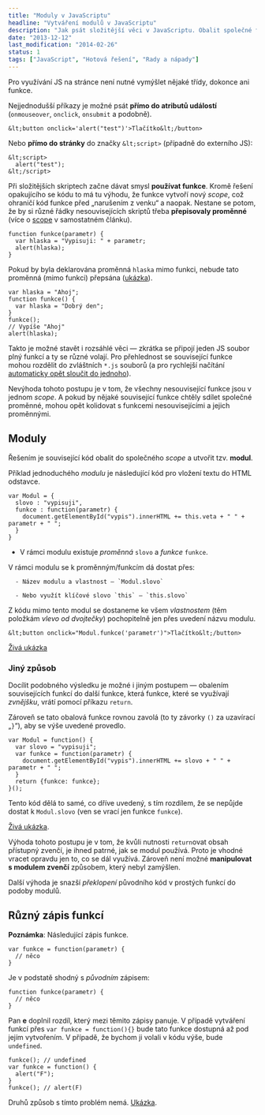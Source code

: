 ```yaml
---
title: "Moduly v JavaScriptu"
headline: "Vytváření modulů v JavaScriptu"
description: "Jak psát složitější věci v JavaScriptu. Obalit společné funkce do „modulů“."
date: "2013-12-12"
last_modification: "2014-02-26"
status: 1
tags: ["JavaScript", "Hotová řešení", "Rady a nápady"]
---
```


Pro využívání JS na stránce není nutné vymýšlet nějaké třídy, dokonce ani funkce.

Nejjednodušší příkazy je možné psát **přímo do atributů událostí** (`onmouseover`, `onclick`, `onsubmit` a podobně).

```
&lt;button onclick='alert("test")'>Tlačítko&lt;/button>
```

Nebo **přímo do stránky** do značky `&lt;script>` (případně do externího JS):

```
&lt;script>
  alert("test");
&lt;/script>
```

Při složitějších skriptech začne dávat smysl **používat funkce**. Kromě řešení opakujícího se kódu to má tu výhodu, že funkce vytvoří nový *scope*, což ohraničí kód funkce před „narušením z venku“ a naopak. Nestane se potom, že by si různé řádky nesouvisejících skriptů třeba **přepisovaly proměnné** (více o [scope](/scope) v samostatném článku).

```
function funkce(parametr) {
  var hlaska = "Vypisuji: " + parametr;
  alert(hlaska);
}
```

Pokud by byla deklarována proměnná `hlaska` mimo funkci, nebude tato proměnná (mimo funkci) přepsána ([ukázka](http://kod.djpw.cz/etbb)).

```
var hlaska = "Ahoj";
function funkce() {
  var hlaska = "Dobrý den"; 
}
funkce();
// Vypíše "Ahoj"
alert(hlaska);
```

Takto je možné stavět i rozsáhlé věci — zkrátka se připojí jeden JS soubor plný funkcí a ty se různé volají. Pro přehlednost se související funkce mohou rozdělit do zvláštních `*.js` souborů (a pro rychlejší načítání [automaticky opět sloučit do jednoho](/slouceni-js-css)).

Nevýhoda tohoto postupu je v tom, že všechny nesouvisející funkce jsou v jednom *scope*. A pokud by nějaké související funkce chtěly sdílet společné proměnné, mohou opět kolidovat s funkcemi nesouvisejícími a jejich proměnnými.

## Moduly

Řešením je související kód obalit do společného *scope* a utvořit tzv. **modul**.

Příklad jednoduchého *modulu* je následující kód pro vložení textu do HTML odstavce.

```
var Modul = {
  slovo : "vypisuji",
  funkce : function(parametr) {
    document.getElementById("vypis").innerHTML += this.veta + " " + parametr + " ";
  }
}
```

  - V rámci modulu existuje *proměnná* `slovo` a *funkce* `funkce`.

  V rámci modulu se k proměnným/funkcím dá dostat přes:    
    
      - Název modulu a vlastnost — `Modul.slovo`

      - Nebo využít klíčové slovo `this` — `this.slovo`

Z kódu mimo tento modul se dostaneme ke všem *vlastnostem* (těm položkám *vlevo od dvojtečky*) pochopitelně jen přes uvedení názvu modulu.

```
&lt;button onclick="Modul.funkce('parametr')">Tlačítko&lt;/button>
```

[Živá ukázka](http://kod.djpw.cz/jtbb)

### Jiný způsob

Docílit podobného výsledku je možné i jiným postupem — obalením souvisejících funkcí do další funkce, která funkce, které se využívají *zvnějšku*, vrátí pomocí příkazu `return`.

Zároveň se tato obalová funkce rovnou zavolá (to ty závorky `()` za uzavírací „`}`“), aby se výše uvedené provedlo.

```
var Modul = function() {
  var slovo = "vypisuji";
  var funkce = function(parametr) {
    document.getElementById("vypis").innerHTML += slovo + " " + parametr + " ";
  }
  return {funkce: funkce};
}();
```

Tento kód dělá to samé, co dříve uvedený, s tím rozdílem, že se nepůjde dostat k `Modul.slovo` (ven se vrací jen funkce `funkce`).

[Živá ukázka](http://kod.djpw.cz/itbb).

Výhoda tohoto postupu je v tom, že kvůli nutnosti `return`ovat obsah přístupný zvenčí, je ihned patrné, jak se modul používá. Proto je vhodné vracet opravdu jen to, co se dál využívá. Zároveň není možné **manipulovat s modulem zvenčí** způsobem, který nebyl zamýšlen.

Další výhoda je snazší *překlopení* původního kód v prostých funkcí do podoby modulů.

## Různý zápis funkcí

**Poznámka**: Následující zápis funkce.

```
var funkce = function(parametr) {
  // něco
}
```

Je v podstatě shodný s *původním* zápisem:

```
function funkce(parametr) {
  // něco
}
```

Pan **e** doplnil rozdíl, který mezi těmito zápisy panuje. V případě vytváření funkcí přes `var funkce = function(){}` bude tato funkce dostupná až pod jejím vytvořením. V případě, že bychom ji volali v kódu výše, bude `undefined`.

```
funkce(); // undefined
var funkce = function() {
  alert("F");
}
funkce(); // alert(F)
```

Druhů způsob s tímto problém nemá. [Ukázka](http://kod.djpw.cz/pqcb).